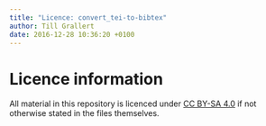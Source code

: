 ```yaml
---
title: "Licence: convert_tei-to-bibtex"
author: Till Grallert
date: 2016-12-28 10:36:20 +0100
---
```


# Licence information

All material in this repository is licenced under [CC BY-SA 4.0](http://creativecommons.org/licenses/by-sa/4.0/) if not otherwise stated in the files themselves.
